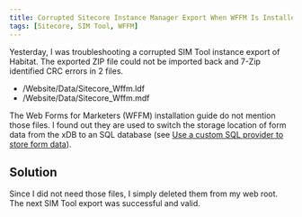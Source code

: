 ```yaml
---
title: Corrupted Sitecore Instance Manager Export When WFFM Is Installed
tags: [Sitecore, SIM Tool, WFFM]
---
```


Yesterday, I was troubleshooting a corrupted SIM Tool instance export of Habitat. The exported ZIP file could not be imported back and 7-Zip identified CRC errors in 2 files.

<!-- more -->

* /Website/Data/Sitecore_Wffm.ldf
* /Website/Data/Sitecore_Wffm.mdf

The Web Forms for Marketers (WFFM) installation guide do not mention those files. I found out they are used to switch the storage location of form data from the xDB to an SQL database (see [Use a custom SQL provider to store form data](https://doc.sitecore.net/web_forms_for_marketers/setting_up_web_forms/installing/use_a_custom_sql_provider_to_store_form_data)).

## Solution

Since I did not need those files, I simply deleted them from my web root. The next SIM Tool export was successful and valid.